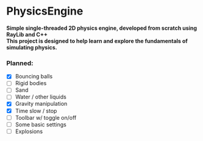 # PhysicsEngine
**Simple single-threaded 2D physics engine, developed from scratch using RayLib and C++**  
**This project is designed to help learn and explore the fundamentals of simulating physics.**
### Planned:
- [x] Bouncing balls
- [ ] Rigid bodies
- [ ] Sand
- [ ] Water / other liquids
- [x] Gravity manipulation
- [x] Time slow / stop
- [ ] Toolbar w/ toggle on/off
- [ ] Some basic settings
- [ ] Explosions
